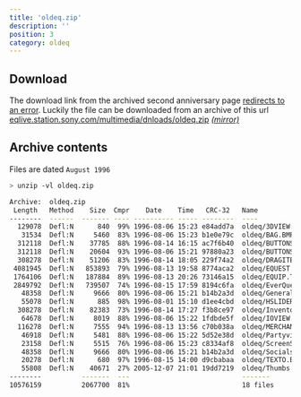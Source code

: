 ```yaml
---
title: 'oldeq.zip'
description: ''
position: 3
category: oldeq
---
```


## Download

The download link from the archived second anniversary page [redirects to an error](https://web.archive.org/web/20010813233659/http://everquest.station.sony.com/2ndanniversary/media/oldeq.zip). Luckily the file can be downloaded from an archive of this url [eqlive.station.sony.com/multimedia/dnloads/oldeq.zip](https://web.archive.org/web/20051012102047/http://eqlive.station.sony.com/multimedia/dnloads/oldeq.zip) [*(mirror)*](https://archive.st/71f0)

## Archive contents

Files are dated `August 1996`

```bash
> unzip -vl oldeq.zip

Archive:  oldeq.zip
 Length   Method    Size  Cmpr    Date    Time   CRC-32   Name
--------  ------  ------- ---- ---------- ----- --------  ----
  129078  Defl:N      840  99% 1996-08-06 15:23 e84add7a  oldeq/3DVIEW.BMP
   31534  Defl:N     5460  83% 1996-08-06 15:23 b1e0e79c  oldeq/BAG.BMP
  312118  Defl:N    37785  88% 1996-08-14 16:15 ac7f6b40  oldeq/BUTTONS1.BMP
  312118  Defl:N    20604  93% 1996-08-06 15:21 97880a23  oldeq/BUTTONSD.BMP
  308278  Defl:N    51206  83% 1996-08-14 18:05 229f74a2  oldeq/DRAGITEM.BMP
 4081945  Defl:N   853893  79% 1996-08-13 19:58 8774aca2  oldeq/EQUEST.T3D
 1764106  Defl:N   187884  89% 1996-08-13 20:26 73146a15  oldeq/EQUIP.T3D
 2849792  Defl:N   739507  74% 1996-08-15 17:59 8194c6fa  oldeq/EverQuest.exe
   48358  Defl:N     9666  80% 1996-08-06 15:21 b14b2a3d  oldeq/GeneralSS.bmp
   55078  Defl:N      885  98% 1996-08-01 15:10 d1ee4cbd  oldeq/HSLIDER.BMP
  308278  Defl:N    82383  73% 1996-08-14 17:27 f3b8ce97  oldeq/Inventory.bmp
   64678  Defl:N     8019  88% 1996-08-06 15:22 1fdbde5f  oldeq/IOVIEW.BMP
  116278  Defl:N     7555  94% 1996-08-13 13:56 c70b038a  oldeq/MERCHANT.BMP
   46918  Defl:N     5481  88% 1996-08-06 15:22 5d52e38d  oldeq/Partyview.bmp
   23158  Defl:N     5515  76% 1996-08-06 15:23 c8334af8  oldeq/ScreenSelect.bmp
   48358  Defl:N     9666  80% 1996-08-06 15:21 b14b2a3d  oldeq/SocialsSS.bmp
   20278  Defl:N      680  97% 1996-08-15 14:00 d9cbabaa  oldeq/TEXTO.BMP
   55808  Defl:N    40671  27% 2005-12-07 21:01 19dd7219  oldeq/Thumbs.db
--------          -------  ---                            -------
10576159          2067700  81%                            18 files
```
